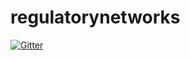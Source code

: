 # regulatorynetworks

[![Gitter](https://badges.gitter.im/Join%20Chat.svg)](https://gitter.im/tulipnandu/regulatorynetworks?utm_source=badge&utm_medium=badge&utm_campaign=pr-badge&utm_content=badge)